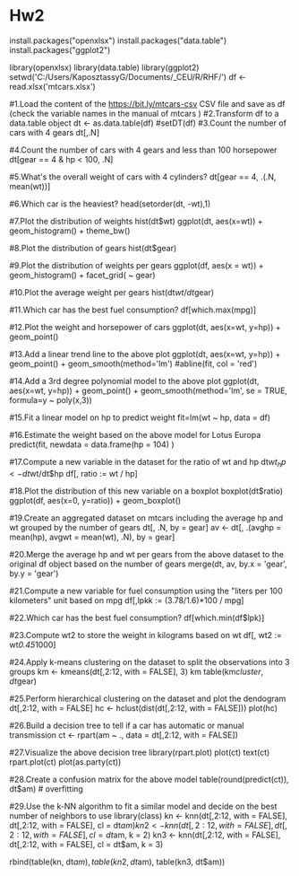# Hw2

install.packages("openxlsx")
install.packages("data.table")
install.packages("ggplot2")

library(openxlsx)
library(data.table)
library(ggplot2)
setwd('C:/Users/KaposztassyG/Documents/_CEU/R/RHF/')
df <- read.xlsx('mtcars.xlsx') 

#1.Load the content of the https://bit.ly/mtcars-csv CSV file and save as  df  (check the variable names in the manual of  mtcars )
#2.Transform  df  to a  data.table  object
dt <- as.data.table(df)
  #setDT(df)
#3.Count the number of cars with  4  gears
dt[,.N]

#4.Count the number of cars with  4  gears and less than 100 horsepower
dt[gear == 4 & hp < 100, .N]

#5.What's the overall weight of cars with  4  cylinders?
dt[gear == 4, .(.N, mean(wt))]

#6.Which car is the heaviest?
head(setorder(dt, -wt),1)

#7.Plot the distribution of weights
hist(dt$wt)
ggplot(dt, aes(x=wt)) + geom_histogram() + theme_bw() 

#8.Plot the distribution of gears
hist(dt$gear)

#9.Plot the distribution of weights per gears
ggplot(df, aes(x = wt)) + geom_histogram() + facet_grid( ~ gear)

#10.Plot the average weight per gears
hist(dt$wt/dt$gear)

#11.Which car has the best fuel consumption?
df[which.max(mpg)]

#12.Plot the weight and horsepower of cars
ggplot(dt, aes(x=wt, y=hp)) + geom_point()

#13.Add a linear trend line to the above plot
ggplot(dt, aes(x=wt, y=hp)) + geom_point() + geom_smooth(method='lm')
#abline(fit, col = 'red')

#14.Add a 3rd degree polynomial model to the above plot
ggplot(dt, aes(x=wt, y=hp)) + geom_point() + geom_smooth(method='lm', se = TRUE, formula=y ~ poly(x,3)) 

#15.Fit a linear model on  hp  to predict weight
fit=lm(wt ~ hp, data = df)

#16.Estimate the weight based on the above model for Lotus Europa 
predict(fit, newdata = data.frame(hp = 104) )

#17.Compute a new variable in the dataset for the ratio of  wt  and  hp 
dt$wt_hp <- dt$wt/dt$hp
df[, ratio := wt / hp]

#18.Plot the distribution of this new variable on a boxplot
boxplot(dt$ratio)
ggplot(df, aes(x=0, y=ratio)) + geom_boxplot()

#19.Create an aggregated dataset on  mtcars  including the average  hp  and  wt  grouped by the number of gears
dt[, .N, by = gear]
av <- dt[, .(avghp = mean(hp), avgwt = mean(wt), .N), by = gear]

#20.Merge the average  hp  and  wt  per gears from the above dataset to the original  df  object based on the number of gears
merge(dt, av, by.x = 'gear', by.y = 'gear')

#21.Compute a new variable for fuel consumption using the "liters per 100 kilometers" unit based on  mpg 
df[,lpkk := (3.78/1.6)*100 / mpg]

#22.Which car has the best fuel consumption?
df[which.min(df$lpk)]

#23.Compute  wt2  to store the weight in kilograms based on  wt 
df[, wt2 := wt*0.45*1000]

#24.Apply k-means clustering on the dataset to split the observations into 3 groups
km <- kmeans(dt[,2:12, with = FALSE], 3)
km
table(km$cluster, dt$gear)

#25.Perform hierarchical clustering on the dataset and plot the dendogram
dt[,2:12, with = FALSE]
hc <- hclust(dist(dt[,2:12, with = FALSE]))
plot(hc)

#26.Build a decision tree to tell if a car has automatic or manual transmission
ct <- rpart(am ~ ., data = dt[,2:12, with = FALSE])

#27.Visualize the above decision tree
library(rpart.plot)
plot(ct)
text(ct)
rpart.plot(ct)
plot(as.party(ct))

#28.Create a confusion matrix for the above model
table(round(predict(ct)), dt$am) # overfitting

#29.Use the k-NN algorithm to fit a similar model and decide on the best number of neighbors to use
library(class)
kn <- knn(dt[,2:12, with = FALSE], dt[,2:12, with = FALSE], cl = dt$am)
kn2 <- knn(dt[,2:12, with = FALSE], dt[,2:12, with = FALSE], cl = dt$am, k = 2)
kn3 <- knn(dt[,2:12, with = FALSE], dt[,2:12, with = FALSE], cl = dt$am, k = 3)

rbind(table(kn, dt$am), table(kn2, dt$am), table(kn3, dt$am))
